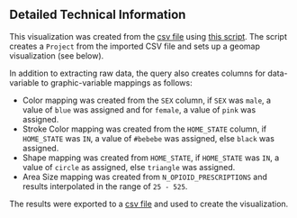 ## Detailed Technical Information

This visualization was created from the [csv file](assets/generated/vis-geomap-opioid-deaths.csv) using <a href="https://github.com/cns-iu/a2agc-dataset/tree/main/data-processor/src/create-vis-geomap-opioid-deaths-project.ts" target="_blank">this script</a>. The script creates a `Project` from the imported CSV file and sets up a geomap visualization (see below).

In addition to extracting raw data, the query also creates columns for data-variable to graphic-variable mappings as follows:

- Color mapping was created from the `SEX` column, if `SEX` was `male`, a value of `blue` was assigned and for `female`, a value of `pink` was assigned.
- Stroke Color mapping was created from the `HOME_STATE` column, if `HOME_STATE` was `IN`, a value of `#bebebe` was assigned, else `black` was assigned.
- Shape mapping was created from `HOME_STATE`, if `HOME_STATE` was `IN`, a value of `circle` as assigned, else `triangle` was assigned.
- Area Size mapping was created from `N_OPIOID_PRESCRIPTIONS` and results interpolated in the range of `25 - 525`.

The results were exported to a [csv file](assets/generated/vis-geomap-opioid-deaths.csv) and used to create the visualization.
